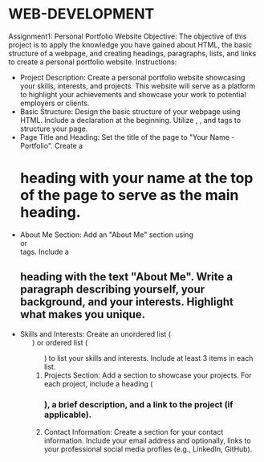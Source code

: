 # WEB-DEVELOPMENT
Assignment1: Personal Portfolio Website
Objective: The objective of this project is to apply the knowledge you have gained about HTML, the basic structure of a webpage, and creating headings, paragraphs, lists, and links to create a personal portfolio website.
Instructions:
 * Project Description:
   Create a personal portfolio website showcasing your skills, interests, and projects. This website will serve as a platform to highlight your achievements and showcase your work to potential employers or clients.
 * Basic Structure:
   Design the basic structure of your webpage using HTML.
   Include a <!DOCTYPE html> declaration at the beginning.
   Utilize <html>, <head>, and <body> tags to structure your page.
 * Page Title and Heading:
   Set the title of the page to "Your Name - Portfolio".
   Create a <h1> heading with your name at the top of the page to serve as the main heading.
 * About Me Section:
   Add an "About Me" section using <section> or <div> tags.
   Include a <h2> heading with the text "About Me".
   Write a paragraph describing yourself, your background, and your interests. Highlight what makes you unique.
 * Skills and Interests:
   Create an unordered list (<ul>) or ordered list (<ol>) to list your skills and interests. Include at least 3 items in each list.
 * Projects Section:
   Add a section to showcase your projects.
   For each project, include a heading (<h3>), a brief description, and a link to the project (if applicable).
 * Contact Information:
   Create a section for your contact information.
   Include your email address and optionally, links to your professional social media profiles (e.g., LinkedIn, GitHub).
